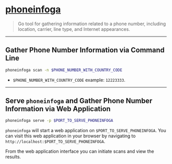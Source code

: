 # [phoneinfoga](https://github.com/sundowndev/phoneinfoga)

> Go tool for gathering information related to a phone number, including location, carrier, line type, and Internet appearances.

---

## Gather Phone Number Information via Command Line

```bash
phoneinfoga scan -n $PHONE_NUMBER_WITH_COUNTRY_CODE
```

- `$PHONE_NUMBER_WITH_COUNTRY_CODE` example: `12223333`.

---

## Serve `phoneinfoga` and Gather Phone Number Information via Web Application

```bash
phoneinfoga serve -p $PORT_TO_SERVE_PHONEINFOGA
```

`phoneinfoga` will start a web application on `$PORT_TO_SERVE_PHONEINFOGA`. You can visit this web application in your browser by navigating to `http://localhost:$PORT_TO_SERVE_PHONEINFOGA`.

From the web application interface you can initiate scans and view the results.
